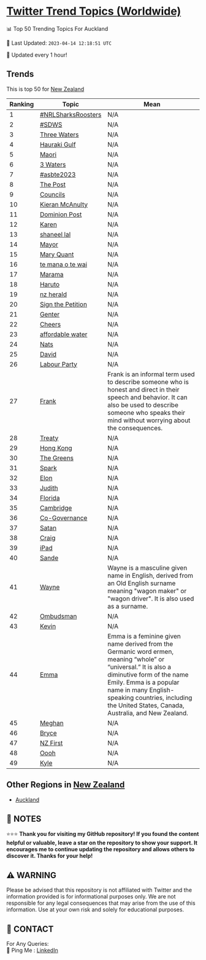 [Twitter Trend Topics (Worldwide)](https://github.com/ErcinDedeoglu/Twitter-Trend-Topics)
==========


📊 Top 50 Trending Topics For Auckland

📆 Last Updated: `2023-04-14 12:18:51 UTC`

🔧 Updated every 1 hour!


## Trends

This is top 50 for [New Zealand](</New Zealand>)

| Ranking | Topic | Mean |
| ------- | ------------ | ------------ |
| 1 | [#NRLSharksRoosters](http://twitter.com/search?q=%23NRLSharksRoosters) | N/A |
| 2 | [#SDWS](http://twitter.com/search?q=%23SDWS) | N/A |
| 3 | [Three Waters](http://twitter.com/search?q=Three+Waters) | N/A |
| 4 | [Hauraki Gulf](http://twitter.com/search?q=Hauraki+Gulf) | N/A |
| 5 | [Maori](http://twitter.com/search?q=Maori) | N/A |
| 6 | [3 Waters](http://twitter.com/search?q=3+Waters) | N/A |
| 7 | [#asbte2023](http://twitter.com/search?q=%23asbte2023) | N/A |
| 8 | [The Post](http://twitter.com/search?q=The+Post) | N/A |
| 9 | [Councils](http://twitter.com/search?q=Councils) | N/A |
| 10 | [Kieran McAnulty](http://twitter.com/search?q=Kieran+McAnulty) | N/A |
| 11 | [Dominion Post](http://twitter.com/search?q=Dominion+Post) | N/A |
| 12 | [Karen](http://twitter.com/search?q=Karen) | N/A |
| 13 | [shaneel lal](http://twitter.com/search?q=shaneel+lal) | N/A |
| 14 | [Mayor](http://twitter.com/search?q=Mayor) | N/A |
| 15 | [Mary Quant](http://twitter.com/search?q=Mary+Quant) | N/A |
| 16 | [te mana o te wai](http://twitter.com/search?q=te+mana+o+te+wai) | N/A |
| 17 | [Marama](http://twitter.com/search?q=Marama) | N/A |
| 18 | [Haruto](http://twitter.com/search?q=Haruto) | N/A |
| 19 | [nz herald](http://twitter.com/search?q=nz+herald) | N/A |
| 20 | [Sign the Petition](http://twitter.com/search?q=Sign+the+Petition) | N/A |
| 21 | [Genter](http://twitter.com/search?q=Genter) | N/A |
| 22 | [Cheers](http://twitter.com/search?q=Cheers) | N/A |
| 23 | [affordable water](http://twitter.com/search?q=affordable+water) | N/A |
| 24 | [Nats](http://twitter.com/search?q=Nats) | N/A |
| 25 | [David](http://twitter.com/search?q=David) | N/A |
| 26 | [Labour Party](http://twitter.com/search?q=Labour+Party) | N/A |
| 27 | [Frank](http://twitter.com/search?q=Frank) | Frank is an informal term used to describe someone who is honest and direct in their speech and behavior. It can also be used to describe someone who speaks their mind without worrying about the consequences. |
| 28 | [Treaty](http://twitter.com/search?q=Treaty) | N/A |
| 29 | [Hong Kong](http://twitter.com/search?q=Hong+Kong) | N/A |
| 30 | [The Greens](http://twitter.com/search?q=The+Greens) | N/A |
| 31 | [Spark](http://twitter.com/search?q=Spark) | N/A |
| 32 | [Elon](http://twitter.com/search?q=Elon) | N/A |
| 33 | [Judith](http://twitter.com/search?q=Judith) | N/A |
| 34 | [Florida](http://twitter.com/search?q=Florida) | N/A |
| 35 | [Cambridge](http://twitter.com/search?q=Cambridge) | N/A |
| 36 | [Co-Governance](http://twitter.com/search?q=Co-Governance) | N/A |
| 37 | [Satan](http://twitter.com/search?q=Satan) | N/A |
| 38 | [Craig](http://twitter.com/search?q=Craig) | N/A |
| 39 | [iPad](http://twitter.com/search?q=iPad) | N/A |
| 40 | [Sande](http://twitter.com/search?q=Sande) | N/A |
| 41 | [Wayne](http://twitter.com/search?q=Wayne) | Wayne is a masculine given name in English, derived from an Old English surname meaning "wagon maker" or "wagon driver". It is also used as a surname. |
| 42 | [Ombudsman](http://twitter.com/search?q=Ombudsman) | N/A |
| 43 | [Kevin](http://twitter.com/search?q=Kevin) | N/A |
| 44 | [Emma](http://twitter.com/search?q=Emma) | Emma is a feminine given name derived from the Germanic word ermen, meaning “whole” or “universal.” It is also a diminutive form of the name Emily. Emma is a popular name in many English-speaking countries, including the United States, Canada, Australia, and New Zealand. |
| 45 | [Meghan](http://twitter.com/search?q=Meghan) | N/A |
| 46 | [Bryce](http://twitter.com/search?q=Bryce) | N/A |
| 47 | [NZ First](http://twitter.com/search?q=NZ+First) | N/A |
| 48 | [Oooh](http://twitter.com/search?q=Oooh) | N/A |
| 49 | [Kyle](http://twitter.com/search?q=Kyle) | N/A |



## Other Regions in [New Zealand](</New Zealand>)

* [Auckland](</New Zealand/Auckland.md>)



## 📝 NOTES

⭐⭐⭐ **Thank you for visiting my GitHub repository! If you found the content helpful or valuable, leave a star on the repository to show your support. It encourages me to continue updating the repository and allows others to discover it. Thanks for your help!**


## ⚠️ WARNING

Please be advised that this repository is not affiliated with Twitter and the information provided is for informational purposes only. We are not responsible for any legal consequences that may arise from the use of this information. Use at your own risk and solely for educational purposes.


## 📨 CONTACT

 For Any Queries:  
            🏓 Ping Me : [LinkedIn](https://www.linkedin.com/in/ercindedeoglu/)
